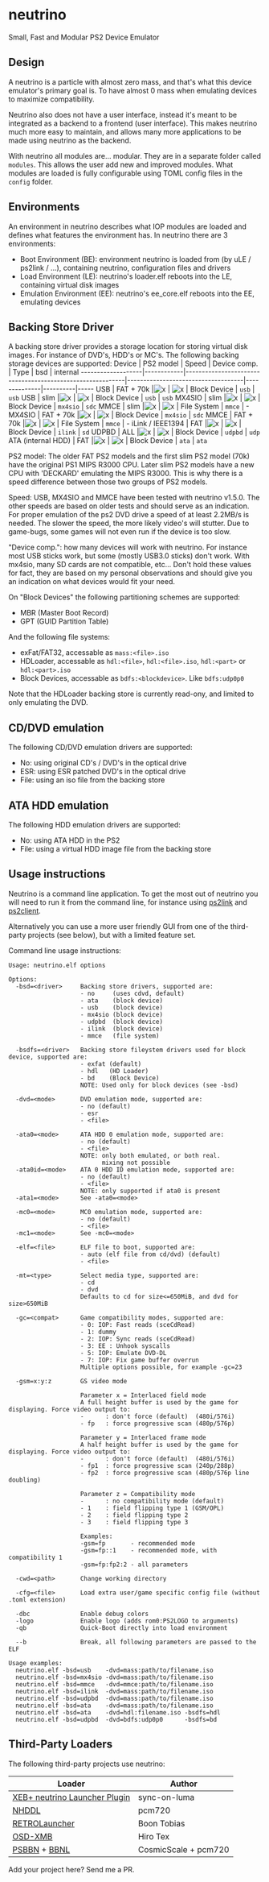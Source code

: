 # neutrino
Small, Fast and Modular PS2 Device Emulator

## Design
A neutrino is a particle with almost zero mass, and that's what this device emulator's primary goal is. To have almost 0 mass when emulating devices to maximize compatibility.

Neutrino also does not have a user interface, instead it's meant to be integrated as a backend to a frontend (user interface). This makes neutrino much more easy to maintain, and allows many more applications to be made using neutrino as the backend.

With neutrino all modules are... modular. They are in a separate folder called `modules`. This allows the user add new and improved modules. What modules are loaded is fully configurable using TOML config files in the `config` folder.

## Environments
An environment in neutrino describes what IOP modules are loaded and defines what features the environment has. In neutrino there are 3 environments:
- Boot Environment (BE): environment neutrino is loaded from (by uLE / ps2link / ...), containing neutrino, configuration files and drivers
- Load Environment (LE): neutrino's loader.elf reboots into the LE, containing virtual disk images
- Emulation Environment (EE): neutrino's ee_core.elf reboots into the EE, emulating devices

## Backing Store Driver
A backing store driver provides a storage location for storing virtual disk images. For instance of DVD's, HDD's or MC's.
The following backing storage devices are supported:
Device             | PS2 model  | Speed                                                     | Device comp.                       | Type         | bsd      | internal
-------------------|------------|-----------------------------------------------------------|------------------------------------|--------------|----------|-----
USB                | FAT + 70k  |![x](https://progress-bar.xyz/750?scale=2200&suffix=KB/s)  | ![x](https://progress-bar.xyz/80)  | Block Device | `usb`    | `usb`
USB                | slim       |![x](https://progress-bar.xyz/900?scale=2200&suffix=KB/s)  | ![x](https://progress-bar.xyz/80)  | Block Device | `usb`    | `usb`
MX4SIO             | slim       |![x](https://progress-bar.xyz/1150?scale=2200&suffix=KB/s) | ![x](https://progress-bar.xyz/60)  | Block Device | `mx4sio` | `sdc`
MMCE               | slim       |![x](https://progress-bar.xyz/1350?scale=2200&suffix=KB/s) | ![x](https://progress-bar.xyz/100) | File System  | `mmce`   | -
MX4SIO             | FAT + 70k  |![x](https://progress-bar.xyz/1500?scale=2200&suffix=KB/s) | ![x](https://progress-bar.xyz/60)  | Block Device | `mx4sio` | `sdc`
MMCE               | FAT + 70k  |![x](https://progress-bar.xyz/1700?scale=2200&suffix=KB/s) | ![x](https://progress-bar.xyz/100) | File System  | `mmce`   | -
iLink / IEEE1394   | FAT        |![x](https://progress-bar.xyz/6?scale=2&suffix=MB/s)       | ![x](https://progress-bar.xyz/10)  | Block Device | `ilink`  | `sd`
UDPBD              | ALL        |![x](https://progress-bar.xyz/10?scale=2&suffix=MB/s)      | ![x](https://progress-bar.xyz/100) | Block Device | `udpbd`  | `udp`
ATA (internal HDD) | FAT        |![x](https://progress-bar.xyz/30?scale=2&suffix=MB/s)      | ![x](https://progress-bar.xyz/100) | Block Device | `ata`    | `ata`

PS2 model: The older FAT PS2 models and the first slim PS2 model (70k) have the original PS1 MIPS R3000 CPU. Later slim PS2 models have a new CPU with 'DECKARD' emulating the MIPS R3000. This is why there is a speed difference between those two groups of PS2 models.

Speed: USB, MX4SIO and MMCE have been tested with neutrino v1.5.0. The other speeds are based on older tests and should serve as an indication. For proper emulation of the ps2 DVD drive a speed of at least 2.2MB/s is needed. The slower the speed, the more likely video's will stutter. Due to game-bugs, some games will not even run if the device is too slow.

"Device comp.": how many devices will work with neutrino. For instance most USB sticks work, but some (mostly USB3.0 sticks) don't work. With mx4sio, many SD cards are not compatible, etc... Don't hold these values for fact, they are based on my personal observations and should give you an indication on what devices would fit your need.

On "Block Devices" the following partitioning schemes are supported:
- MBR (Master Boot Record)
- GPT (GUID Partition Table)

And the following file systems:
- exFat/FAT32, accessable as `mass:<file>.iso`
- HDLoader, accessable as `hdl:<file>`, `hdl:<file>.iso`, `hdl:<part>` or `hdl:<part>.iso`
- Block Devices, accessable as `bdfs:<blockdevice>`. Like `bdfs:udp0p0`

Note that the HDLoader backing store is currently read-ony, and limited to only emulating the DVD.

## CD/DVD emulation
The following CD/DVD emulation drivers are supported:
- No: using original CD's / DVD's in the optical drive
- ESR: using ESR patched DVD's in the optical drive
- File: using an iso file from the backing store

## ATA HDD emulation
The following HDD emulation drivers are supported:
- No: using ATA HDD in the PS2
- File: using a virtual HDD image file from the backing store

## Usage instructions
Neutrino is a command line application. To get the most out of neutrino you will need to run it from the command line, for instance using [ps2link](https://github.com/ps2dev/ps2link) and [ps2client](https://github.com/ps2dev/ps2client).

Alternatively you can use a more user friendly GUI from one of the third-party projects (see below), but with a limited feature set.

Command line usage instructions:

```
Usage: neutrino.elf options

Options:
  -bsd=<driver>     Backing store drivers, supported are:
                    - no     (uses cdvd, default)
                    - ata    (block device)
                    - usb    (block device)
                    - mx4sio (block device)
                    - udpbd  (block device)
                    - ilink  (block device)
                    - mmce   (file system)

  -bsdfs=<driver>   Backing store fileystem drivers used for block device, supported are:
                    - exfat (default)
                    - hdl   (HD Loader)
                    - bd    (Block Device)
                    NOTE: Used only for block devices (see -bsd)

  -dvd=<mode>       DVD emulation mode, supported are:
                    - no (default)
                    - esr
                    - <file>

  -ata0=<mode>      ATA HDD 0 emulation mode, supported are:
                    - no (default)
                    - <file>
                    NOTE: only both emulated, or both real.
                          mixing not possible
  -ata0id=<mode>    ATA 0 HDD ID emulation mode, supported are:
                    - no (default)
                    - <file>
                    NOTE: only supported if ata0 is present
  -ata1=<mode>      See -ata0=<mode>

  -mc0=<mode>       MC0 emulation mode, supported are:
                    - no (default)
                    - <file>
  -mc1=<mode>       See -mc0=<mode>

  -elf=<file>       ELF file to boot, supported are:
                    - auto (elf file from cd/dvd) (default)
                    - <file>

  -mt=<type>        Select media type, supported are:
                    - cd
                    - dvd
                    Defaults to cd for size<=650MiB, and dvd for size>650MiB

  -gc=<compat>      Game compatibility modes, supported are:
                    - 0: IOP: Fast reads (sceCdRead)
                    - 1: dummy
                    - 2: IOP: Sync reads (sceCdRead)
                    - 3: EE : Unhook syscalls
                    - 5: IOP: Emulate DVD-DL
                    - 7: IOP: Fix game buffer overrun
                    Multiple options possible, for example -gc=23

  -gsm=x:y:z        GS video mode

                    Parameter x = Interlaced field mode
                    A full height buffer is used by the game for displaying. Force video output to:
                    -      : don't force (default)  (480i/576i)
                    - fp   : force progressive scan (480p/576p)

                    Parameter y = Interlaced frame mode
                    A half height buffer is used by the game for displaying. Force video output to:
                    -      : don't force (default)  (480i/576i)
                    - fp1  : force progressive scan (240p/288p)
                    - fp2  : force progressive scan (480p/576p line doubling)

                    Parameter z = Compatibility mode
                    -      : no compatibility mode (default)
                    - 1    : field flipping type 1 (GSM/OPL)
                    - 2    : field flipping type 2
                    - 3    : field flipping type 3

                    Examples:
                    -gsm=fp       - recommended mode
                    -gsm=fp::1    - recommended mode, with compatibility 1
                    -gsm=fp:fp2:2 - all parameters

  -cwd=<path>       Change working directory

  -cfg=<file>       Load extra user/game specific config file (without .toml extension)

  -dbc              Enable debug colors
  -logo             Enable logo (adds rom0:PS2LOGO to arguments)
  -qb               Quick-Boot directly into load environment

  --b               Break, all following parameters are passed to the ELF

Usage examples:
  neutrino.elf -bsd=usb    -dvd=mass:path/to/filename.iso
  neutrino.elf -bsd=mx4sio -dvd=mass:path/to/filename.iso
  neutrino.elf -bsd=mmce   -dvd=mmce:path/to/filename.iso
  neutrino.elf -bsd=ilink  -dvd=mass:path/to/filename.iso
  neutrino.elf -bsd=udpbd  -dvd=mass:path/to/filename.iso
  neutrino.elf -bsd=ata    -dvd=mass:path/to/filename.iso
  neutrino.elf -bsd=ata    -dvd=hdl:filename.iso -bsdfs=hdl
  neutrino.elf -bsd=udpbd  -dvd=bdfs:udp0p0      -bsdfs=bd
```

## Third-Party Loaders
The following third-party projects use neutrino:

Loader | Author
-|-
[XEB+ neutrino Launcher Plugin](https://github.com/sync-on-luma/xebplus-neutrino-loader-plugin) | sync-on-luma
[NHDDL](https://github.com/pcm720/nhddl) | pcm720
[RETROLauncher](https://github.com/Spaghetticode-Boon-Tobias/RETROLauncher) | Boon Tobias
[OSD-XMB](https://github.com/HiroTex/OSD-XMB) | Hiro Tex
[PSBBN](https://github.com/CosmicScale/PSBBN-Definitive-English-Patch) + [BBNL](https://github.com/pcm720/bbnl) | CosmicScale + pcm720

Add your project here? Send me a PR.
